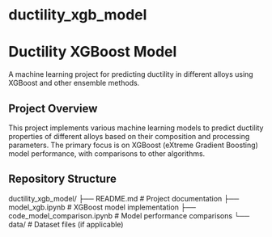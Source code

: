 # ductility_xgb_model
# Ductility XGBoost Model

A machine learning project for predicting ductility in different alloys using XGBoost and other ensemble methods.

## Project Overview

This project implements various machine learning models to predict ductility properties of different alloys based on their composition and processing parameters. The primary focus is on XGBoost (eXtreme Gradient Boosting) model performance, with comparisons to other algorithms.

## Repository Structure
ductility_xgb_model/
├── README.md                      # Project documentation
├── model_xgb.ipynb              # XGBoost model implementation
├── code_model_comparison.ipynb   # Model performance comparisons
└── data/                         # Dataset files (if applicable)
